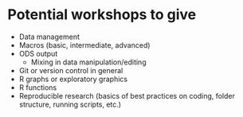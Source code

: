 # Potential workshops to give #

* Data management
* Macros (basic, intermediate, advanced)
* ODS output
    * Mixing in data manipulation/editing
* Git or version control in general
* R graphs or exploratory graphics
* R functions
* Reproducible research (basics of best practices on coding, folder
  structure, running scripts, etc.)
